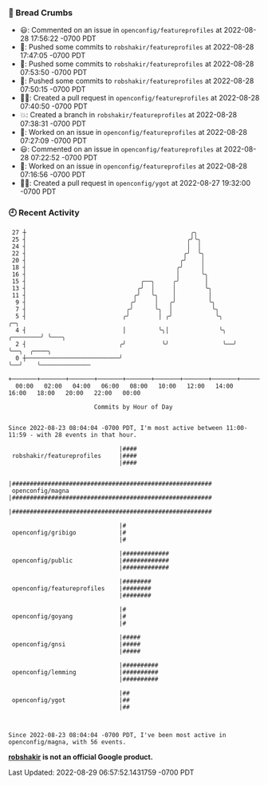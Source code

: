 ### 🍞 Bread Crumbs

 * 😃: Commented on an issue in `openconfig/featureprofiles` at 2022-08-28 17:56:22 -0700 PDT
 * 🚢: Pushed some commits to `robshakir/featureprofiles` at 2022-08-28 17:47:05 -0700 PDT
 * 🚢: Pushed some commits to `robshakir/featureprofiles` at 2022-08-28 07:53:50 -0700 PDT
 * 🚢: Pushed some commits to `robshakir/featureprofiles` at 2022-08-28 07:50:15 -0700 PDT
 * ✍🏼: Created a pull request in `openconfig/featureprofiles` at 2022-08-28 07:40:50 -0700 PDT
 * 💥: Created a branch in `robshakir/featureprofiles` at 2022-08-28 07:38:31 -0700 PDT
 * 👀: Worked on an issue in `openconfig/featureprofiles` at 2022-08-28 07:27:09 -0700 PDT
 * 😃: Commented on an issue in `openconfig/featureprofiles` at 2022-08-28 07:22:52 -0700 PDT
 * 👀: Worked on an issue in `openconfig/featureprofiles` at 2022-08-28 07:16:56 -0700 PDT
 * ✍🏼: Created a pull request in `openconfig/ygot` at 2022-08-27 19:32:00 -0700 PDT

### 🕘 Recent Activity
```
 27 ┼                                              ╭╮
 25 ┤                                             ╭╯╰╮
 24 ┤                                             │  │
 22 ┤                                            ╭╯  ╰╮
 20 ┤                                           ╭╯    │
 18 ┤                                          ╭╯     │
 16 ┤                                          │      ╰╮
 15 ┤                                ╭──╮     ╭╯       │
 13 ┤                               ╭╯  │     │        ╰╮
 11 ┤                              ╭╯   ╰╮    │         │
  9 ┤                             ╭╯     │   ╭╯         ╰╮
  7 ┤                            ╭╯      ╰╮  │           ╰╮
  5 ┤                           ╭╯        │ ╭╯            ╰╮            ╭─╮
  4 ┤                           │         ╰╮│              ╰╮  ╭────────╯ ╰───╮
  2 ┤                          ╭╯          ╰╯               ╰──╯              ╰──╮  ╭────╮
  0 ┼──────────────────────────╯                                                 ╰──╯    ╰──────────────
    +───────+───────+───────+───────+───────+───────+───────+───────+───────+───────+───────+───────+────
  00:00   02:00   04:00   06:00   08:00   10:00   12:00   14:00   16:00   18:00   20:00   22:00   00:00   

						Commits by Hour of Day


Since 2022-08-23 08:04:04 -0700 PDT, I'm most active between 11:00-11:59 - with 28 events in that hour.

```



```
                               |####
 robshakir/featureprofiles     |####
                               |####

                               |########################################################
 openconfig/magna              |########################################################
                               |########################################################

                               |#
 openconfig/gribigo            |#
                               |#

                               |#############
 openconfig/public             |#############
                               |#############

                               |########
 openconfig/featureprofiles    |########
                               |########

                               |#
 openconfig/goyang             |#
                               |#

                               |#####
 openconfig/gnsi               |#####
                               |#####

                               |##########
 openconfig/lemming            |##########
                               |##########

                               |##
 openconfig/ygot               |##
                               |##



Since 2022-08-23 08:04:04 -0700 PDT, I've been most active in openconfig/magna, with 56 events.

```
**[robshakir](mailto:robjs@google.com) is not an official Google product.**  


Last Updated: 2022-08-29 06:57:52.1431759 -0700 PDT
